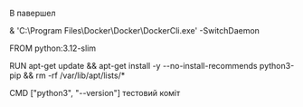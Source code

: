В павершел

& 'C:\Program Files\Docker\Docker\DockerCli.exe' -SwitchDaemon

FROM python:3.12-slim

RUN apt-get update && apt-get install -y --no-install-recommends python3-pip && rm -rf /var/lib/apt/lists/*

CMD ["python3", "--version"]
тестовий коміт